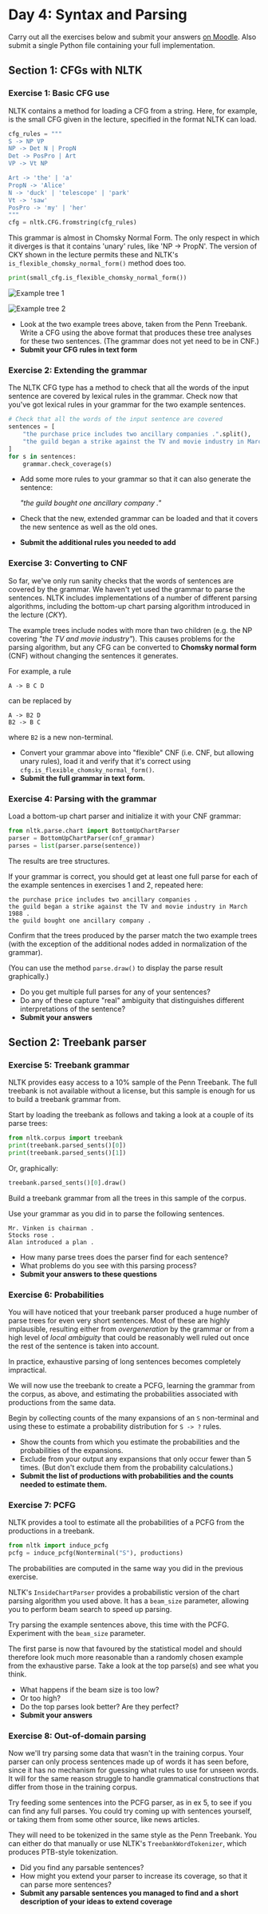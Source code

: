 # Day 4: Syntax and Parsing

Carry out all the exercises below and submit your answers
[on Moodle](https://moodle.helsinki.fi/course/view.php?id=33565#section-4).
Also submit a single Python file containing your full
implementation.


## Section 1: CFGs with NLTK

### Exercise 1: Basic CFG use

NLTK contains a method for loading a CFG from a string.
Here, for example, is the small CFG given in the lecture,
specified in the format NLTK can load.

````python
cfg_rules = """
S -> NP VP
NP -> Det N | PropN
Det -> PosPro | Art
VP -> Vt NP

Art -> 'the' | 'a'
PropN -> 'Alice'
N -> 'duck' | 'telescope' | 'park'
Vt -> 'saw'
PosPro -> 'my' | 'her'
"""
cfg = nltk.CFG.fromstring(cfg_rules)
````

This grammar is almost in Chomsky Normal Form.
The only respect in which it diverges is that it
contains 'unary' rules, like 'NP -> PropN'.
The version of CKY shown in the lecture permits
these and NLTK's `is_flexible_chomsky_normal_form()`
method does too.

````python
print(small_cfg.is_flexible_chomsky_normal_form())
````

![Example tree 1](example_tree1.png "Example tree 1")

![Example tree 2](example_tree2.png "Example tree 2")

 * Look at the two example trees above, taken from the Penn Treebank.
   Write a CFG using the above format that produces
   these tree analyses for these two sentences.
   (The grammar does not yet need to be in CNF.)
 * **Submit your CFG rules in text form**



### Exercise 2: Extending the grammar

The NLTK CFG type has a method to check that
all the words of the input sentence are covered
by lexical rules in the grammar. Check now that
you've got lexical rules in your grammar for the
two example sentences.

````python
# Check that all the words of the input sentence are covered
sentences = [
    "the purchase price includes two ancillary companies .".split(),
    "the guild began a strike against the TV and movie industry in March 1988 .".split(),
]
for s in sentences:
    grammar.check_coverage(s)
````


 * Add some more rules to your grammar so that it can
   also generate the sentence:

   *"the guild bought one ancillary company ."*
 * Check that the new, extended grammar can be loaded
   and that it covers the new sentence as well as the old
   ones.
 * **Submit the additional rules you needed to add**


### Exercise 3: Converting to CNF

So far, we've only run sanity checks that the words
of sentences are covered by the grammar. We haven't
yet used the grammar to parse the sentences.
NLTK includes implementations of a number of different
parsing algorithms, including the bottom-up chart parsing
algorithm introduced in the lecture (*CKY*).

The example trees include nodes with more than two
children (e.g. the NP covering *"the TV and movie
industry"*). This causes problems for the parsing
algorithm, but any CFG can be converted to
**Chomsky normal form** (CNF) without
changing the sentences it generates.

For example, a rule
````
A -> B C D
````
can be replaced by
````
A -> B2 D
B2 -> B C
````
where `B2` is a new non-terminal.

 * Convert your grammar above into "flexible" CNF
   (i.e. CNF, but allowing unary rules), load it and
   verify that it's correct using
   `cfg.is_flexible_chomsky_normal_form()`.
 * **Submit the full grammar in text form.**



### Exercise 4: Parsing with the grammar

Load a bottom-up chart parser and initialize it with
your CNF grammar:

````python
from nltk.parse.chart import BottomUpChartParser
parser = BottomUpChartParser(cnf_grammar)
parses = list(parser.parse(sentence))
````

The results are tree structures.

If your grammar is correct, you should get at least
one full parse for each of the example sentences in
exercises 1 and 2, repeated here:

````
the purchase price includes two ancillary companies .
the guild began a strike against the TV and movie industry in March 1988 .
the guild bought one ancillary company .
````

Confirm that the trees produced by the parser match
the two example trees (with the exception of the
additional nodes added in normalization of the grammar).

(You can use the method `parse.draw()` to display the
parse result graphically.)

 * Do you get multiple full parses for any of your
   sentences?
 * Do any of these capture "real" ambiguity
   that distinguishes different interpretations of the
   sentence?
 * **Submit your answers**






## Section 2: Treebank parser


### Exercise 5: Treebank grammar

NLTK provides easy access to a 10% sample of the Penn
Treebank. The full treebank is not available without a
license, but this sample is enough for us to build a
treebank grammar from.

Start by loading the treebank as follows and taking a
look at a couple of its parse trees:

````python
from nltk.corpus import treebank
print(treebank.parsed_sents()[0])
print(treebank.parsed_sents()[1])
````

Or, graphically:

````python
treebank.parsed_sents()[0].draw()
````

Build a treebank grammar from all the trees in this sample
of the corpus.

Use your grammar as you did in  to parse the following
sentences.

````
Mr. Vinken is chairman .
Stocks rose .
Alan introduced a plan .
````

 * How many parse trees does the parser find
   for each sentence?
 * What problems do you see with this parsing
   process?
 * **Submit your answers to these questions**



### Exercise 6: Probabilities

You will have noticed that your treebank parser produced
a huge number of parse trees for even very short sentences.
Most of these are highly implausible, resulting either from
*overgeneration* by the grammar or from a high level of *local
ambiguity* that could be reasonably well ruled out once the
rest of the sentence is taken into account.

In practice, exhaustive parsing of long sentences becomes
completely impractical.

We will now use the treebank to create a PCFG, learning
the grammar from the corpus, as above, and estimating the
probabilities associated with productions from the same data.

Begin by collecting counts of the many expansions of an `S`
non-terminal and using these to estimate a probability
distribution for `S -> ?` rules.

 * Show the counts from which you estimate the probabilities
   and the probabilities of the expansions.
 * Exclude from
   your output any expansions that only occur fewer than 5
   times. (But don't exclude them from the probability
   calculations.)
 * **Submit the list of productions with probabilities
   and the counts needed to estimate them.**


### Exercise 7: PCFG
NLTK provides a tool to estimate all the probabilities of
a PCFG from the productions in a treebank.

````python
from nltk import induce_pcfg
pcfg = induce_pcfg(Nonterminal("S"), productions)
````

The probabilities are computed in the same way you did
in the previous exercise.

NLTK's `InsideChartParser` provides a probabilistic version
of the chart parsing algorithm you used above. It has
a `beam_size` parameter, allowing you to perform
beam search to speed up parsing.

Try parsing the example sentences above, this time with
the PCFG. Experiment with the `beam_size` parameter.

The first parse is now that favoured by the statistical
model and should therefore look much more reasonable than
a randomly chosen example from the exhaustive parse.
Take a look at the top parse(s) and see what you think.

 * What happens if the beam size is too low?
 * Or too high?
 * Do the top parses look better? Are they perfect?
 * **Submit your answers**


### Exercise 8: Out-of-domain parsing

Now we'll try parsing some data that wasn't in the training
corpus. Your parser can only process sentences made up of
words it has seen before, since it has no mechanism for
guessing what rules to use for unseen words. It will for
the same reason struggle to handle grammatical constructions
that differ from those in the training corpus.

Try feeding some sentences into the PCFG parser, as in ex 5,
to see if you can find any full parses.
You could try coming up with sentences yourself, or taking
them from some other source, like news articles.

They will need to be tokenized
in the same style as the Penn Treebank. You can either do that
manually or use NLTK's `TreebankWordTokenizer`, which
produces PTB-style tokenization.

 * Did you find any parsable sentences?
 * How might you extend your parser to increase its coverage, so
   that it can parse more sentences?
 * **Submit any parsable sentences you managed to find
   and a short description of your ideas to extend coverage**

